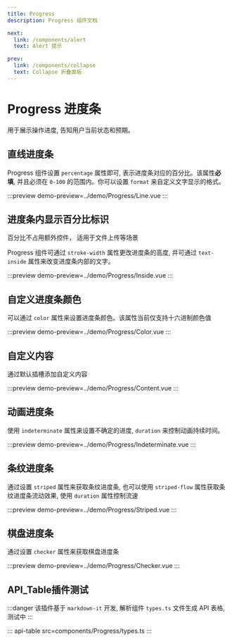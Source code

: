 ```yaml
---
title: Progress
description: Progress 组件文档

next:
  link: /components/alert
  text: Alert 提示

prev:
  link: /components/collapse
  text: Collapse 折叠面板
---
```


# Progress 进度条

用于展示操作进度, 告知用户当前状态和预期。

## 直线进度条

Progress 组件设置 `percentage` 属性即可, 表示进度条对应的百分比。该属性**必填**, 并且必须在 `0-100` 的范围内。你可以设置 `format` 来自定义文字显示的格式。

:::preview
demo-preview=../demo/Progress/Line.vue
:::

## 进度条内显示百分比标识

百分比不占用额外控件， 适用于文件上传等场景

Progress 组件可通过 `stroke-width` 属性更改进度条的高度, 并可通过 `text-inside` 属性来改变进度条内部的文字。

:::preview
demo-preview=../demo/Progress/Inside.vue
:::

## 自定义进度条颜色

可以通过 `color` 属性来设置进度条颜色。该属性当前仅支持十六进制颜色值

:::preview
demo-preview=../demo/Progress/Color.vue
:::

## 自定义内容

通过默认插槽添加自定义内容

:::preview
demo-preview=../demo/Progress/Content.vue
:::

## 动画进度条

使用 `indeterminate` 属性来设置不确定的进度, `duration` 来控制动画持续时间。

:::preview
demo-preview=../demo/Progress/Indeterminate.vue
:::

## 条纹进度条

通过设置 `striped` 属性来获取条纹进度条, 也可以使用 `striped-flow` 属性获取条纹进度条流动效果, 使用 `duration` 属性控制流速

:::preview
demo-preview=../demo/Progress/Striped.vue
:::

## 棋盘进度条

通过设置 `checker` 属性来获取棋盘进度条

:::preview
demo-preview=../demo/Progress/Checker.vue
:::

## API_Table插件测试

:::danger
该插件基于 `markdown-it` 开发, 解析组件 `types.ts` 文件生成 API 表格, 测试中
:::

::: api-table src=components/Progress/types.ts
:::
